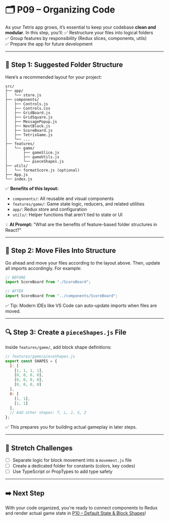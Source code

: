 # 🗂️ P09 – Organizing Code

As your Tetris app grows, it’s essential to keep your codebase **clean and modular**. In this step, you’ll:
✅ Restructure your files into logical folders  
✅ Group features by responsibility (Redux slices, components, utils)  
✅ Prepare the app for future development

---

## 🧱 Step 1: Suggested Folder Structure
Here’s a recommended layout for your project:

```
src/
├── app/
│   └── store.js
├── components/
│   ├── Controls.js
│   ├── Controls.css
│   ├── GridBoard.js
│   ├── GridSquare.js
│   ├── MessagePopup.js
│   ├── NextBlock.js
│   ├── ScoreBoard.js
│   ├── TetrisGame.js
│   └── ...
├── features/
│   └── game/
│       ├── gameSlice.js
│       ├── gameUtils.js
│       └── pieceShapes.js
├── utils/
│   └── formatScore.js (optional)
├── App.js
└── index.js
```

✅ **Benefits of this layout:**
- `components/`: All reusable and visual components
- `features/game/`: Game state logic, reducers, and related utilities
- `app/`: Redux store and configuration
- `utils/`: Helper functions that aren’t tied to state or UI

💡 **AI Prompt:** "What are the benefits of feature-based folder structures in React?"

---

## 📁 Step 2: Move Files Into Structure
Go ahead and move your files according to the layout above. Then, update all imports accordingly. For example:

```js
// BEFORE
import ScoreBoard from "./ScoreBoard";

// AFTER
import ScoreBoard from "../components/ScoreBoard";
```

✅ Tip: Modern IDEs like VS Code can auto-update imports when files are moved.

---

## 🔍 Step 3: Create a `pieceShapes.js` File
Inside `features/game/`, add block shape definitions:

```js
// features/game/pieceShapes.js
export const SHAPES = {
  I: [
    [1, 1, 1, 1],
    [0, 0, 0, 0],
    [0, 0, 0, 0],
    [0, 0, 0, 0]
  ],
  O: [
    [1, 1],
    [1, 1]
  ],
  // Add other shapes: T, L, J, S, Z
};
```

✅ This prepares you for building actual gameplay in later steps.

---

## 🧠 Stretch Challenges
- [ ] Separate logic for block movement into a `movement.js` file
- [ ] Create a dedicated folder for constants (colors, key codes)
- [ ] Use TypeScript or PropTypes to add type safety

---

## ➡️ Next Step
With your code organized, you're ready to connect components to Redux and render actual game state in [P10 – Default State & Block Shapes](./10-Default-State-and-Block-Shapes.md)!

